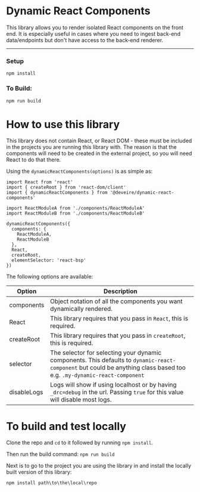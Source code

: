 # Dynamic React Components

This library allows you to render isolated React components on the front end. It is especially useful in cases where you need to ingest back-end data/endpoints but don't have access to the back-end renderer.

------

### Setup

`npm install`

### To Build:

`npm run build`

# How to use this library

This library does not contain React, or React DOM - these must be included in the projects you are running this library with. The reason is that the components will need to be created in the external project, so you will need React to do that there.

Using the `dynamicReactComponents(options)` is as simple as:

```
import React from 'react'
import { createRoot } from 'react-dom/client'
import { dynamicReactComponents } from '@deveire/dynamic-react-components'

import ReactModuleA from './components/ReactModuleA'
import ReactModuleB from './components/ReactModuleB'

dynamicReactComponents({
  components: {
    ReactModuleA,
    ReactModuleB
  },
  React,
  createRoot,
  elementSelector: 'react-bsp'
})

```

The following options are available:

| Option      | Description |
| ----------- | ----------- |
| components | Object notation of all the components you want dynamically rendered. |
| React | This library requires that you pass in `React`, this is required. |
| createRoot | This library requires that you pass in `createRoot`, this is required. |
| selector | The selector for selecting your dynamic components. This defaults to `dynamic-react-component` but could be anything class based too e.g. `.my-dynamic-react-component` |
| disableLogs  | Logs will show if using localhost or by having `_drc=debug` in the url. Passing `true` for this value will disable most logs. |

# To build and test locally

Clone the repo and `cd` to it followed by running `npm install`.

Then run the build command: `npm run build`

Next is to go to the project you are using the library in and install the locally built version of this library:

`npm install path\to\the\local\repo`